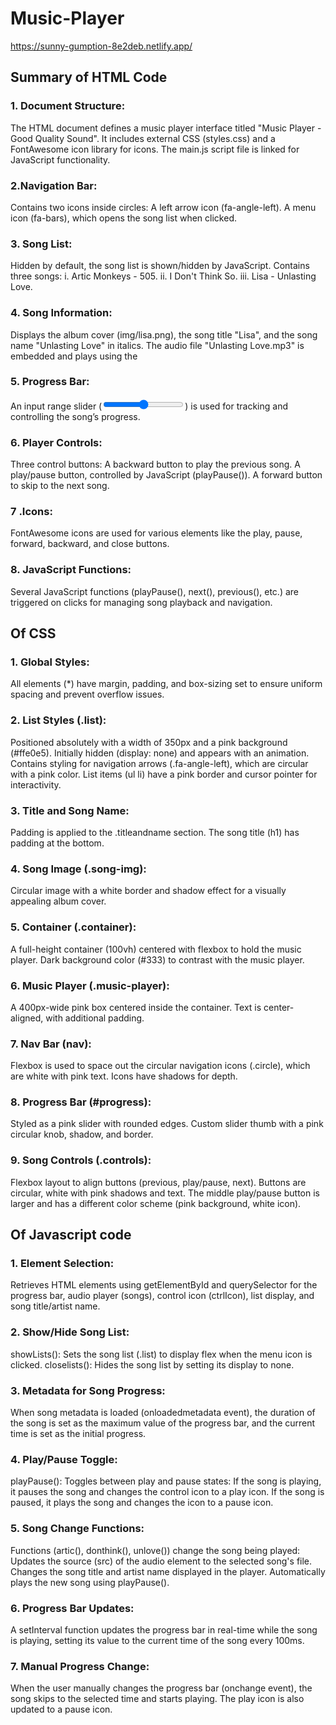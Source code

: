 # Music-Player
https://sunny-gumption-8e2deb.netlify.app/
## Summary of HTML Code 
### 1. Document Structure:
The HTML document defines a music player interface titled "Music Player - Good Quality Sound".
It includes external CSS (styles.css) and a FontAwesome icon library for icons.
The main.js script file is linked for JavaScript functionality.
### 2.Navigation Bar:
Contains two icons inside circles:
A left arrow icon (fa-angle-left).
A menu icon (fa-bars), which opens the song list when clicked.
### 3. Song List:
Hidden by default, the song list is shown/hidden by JavaScript.
Contains three songs:
i. Artic Monkeys - 505.
ii. I Don't Think So.
iii. Lisa - Unlasting Love.
### 4. Song Information:
Displays the album cover (img/lisa.png), the song title "Lisa", and the song name "Unlasting Love" in italics.
The audio file "Unlasting Love.mp3" is embedded and plays using the <audio> element with controls.
### 5. Progress Bar:
An input range slider (<input type="range">) is used for tracking and controlling the song’s progress.
### 6. Player Controls:
Three control buttons:
A backward button to play the previous song.
A play/pause button, controlled by JavaScript (playPause()).
A forward button to skip to the next song.
### 7 .Icons:
FontAwesome icons are used for various elements like the play, pause, forward, backward, and close buttons.

### 8. JavaScript Functions:
Several JavaScript functions (playPause(), next(), previous(), etc.) are triggered on clicks for managing song playback and navigation.

## Of CSS
### 1. Global Styles:
All elements (*) have margin, padding, and box-sizing set to ensure uniform spacing and prevent overflow issues.

### 2. List Styles (.list):
Positioned absolutely with a width of 350px and a pink background (#ffe0e5).
Initially hidden (display: none) and appears with an animation.
Contains styling for navigation arrows (.fa-angle-left), which are circular with a pink color.
List items (ul li) have a pink border and cursor pointer for interactivity.

### 3. Title and Song Name:
Padding is applied to the .titleandname section.
The song title (h1) has padding at the bottom.

### 4. Song Image (.song-img):
Circular image with a white border and shadow effect for a visually appealing album cover.

### 5. Container (.container):
A full-height container (100vh) centered with flexbox to hold the music player.
Dark background color (#333) to contrast with the music player.

### 6. Music Player (.music-player):
A 400px-wide pink box centered inside the container.
Text is center-aligned, with additional padding.

### 7. Nav Bar (nav):
Flexbox is used to space out the circular navigation icons (.circle), which are white with pink text.
Icons have shadows for depth.

### 8. Progress Bar (#progress):
Styled as a pink slider with rounded edges.
Custom slider thumb with a pink circular knob, shadow, and border.

### 9. Song Controls (.controls):
Flexbox layout to align buttons (previous, play/pause, next).
Buttons are circular, white with pink shadows and text.
The middle play/pause button is larger and has a different color scheme (pink background, white icon).

## Of Javascript code
### 1. Element Selection:
Retrieves HTML elements using getElementById and querySelector for the progress bar, audio player (songs), control icon (ctrlIcon), list display, and song title/artist name.

### 2. Show/Hide Song List:
showLists(): Sets the song list (.list) to display flex when the menu icon is clicked.
closelists(): Hides the song list by setting its display to none.

### 3. Metadata for Song Progress:
When song metadata is loaded (onloadedmetadata event), the duration of the song is set as the maximum value of the progress bar, and the current time is set as the initial progress.

### 4. Play/Pause Toggle:
playPause(): Toggles between play and pause states:
If the song is playing, it pauses the song and changes the control icon to a play icon.
If the song is paused, it plays the song and changes the icon to a pause icon.

### 5. Song Change Functions:
Functions (artic(), donthink(), unlove()) change the song being played:
Updates the source (src) of the audio element to the selected song's file.
Changes the song title and artist name displayed in the player.
Automatically plays the new song using playPause().

### 6. Progress Bar Updates:
A setInterval function updates the progress bar in real-time while the song is playing, setting its value to the current time of the song every 100ms.

### 7. Manual Progress Change:
When the user manually changes the progress bar (onchange event), the song skips to the selected time and starts playing. The play icon is also updated to a pause icon.




